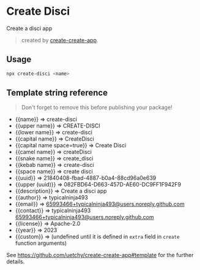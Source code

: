 # Create Disci

Create a disci app

> created by [create-create-app](https://github.com/uetchy/create-create-app).

## Usage

```bash
npx create-disci <name>
```

## Template string reference

> Don't forget to remove this before publishing your package!

- {{name}} => create-disci
- {{upper name}} => CREATE-DISCI
- {{lower name}} => create-disci
- {{capital name}} => CreateDisci
- {{capital name space=true}} => Create Disci
- {{camel name}} => createDisci
- {{snake name}} => create_disci
- {{kebab name}} => create-disci
- {{space name}} => create disci
- {{uuid}} => 21840408-fbad-4887-b0a4-88cd96a0e639
- {{upper (uuid)}} => 082FBD64-D663-457D-AE60-DC9FF1F942F9
- {{description}} => Create a disci app
- {{author}} => typicalninja493
- {{email}} => 65993466+typicalninja493@users.noreply.github.com
- {{contact}} => typicalninja493 <65993466+typicalninja493@users.noreply.github.com>
- {{license}} => Apache-2.0
- {{year}} => 2023
- {{custom}} =>  (undefined until it is defined in `extra` field in `create` function arguments)

See https://github.com/uetchy/create-create-app#template for the further details.
